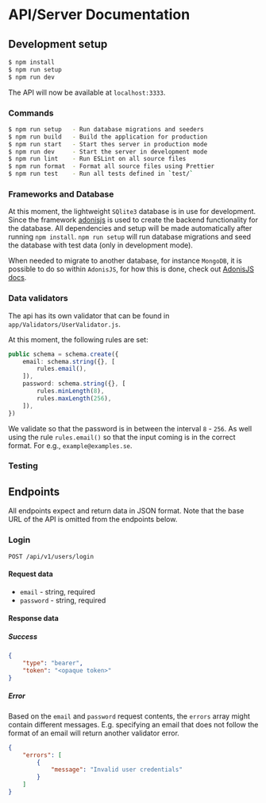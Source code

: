 # API/Server Documentation
## Development setup

```zsh
$ npm install
$ npm run setup
$ npm run dev
```

The API will now be available at `localhost:3333`.

### Commands
```zsh
$ npm run setup   - Run database migrations and seeders
$ npm run build   - Build the application for production
$ npm run start   - Start thes server in production mode
$ npm run dev     - Start the server in development mode
$ npm run lint    - Run ESLint on all source files
$ npm run format  - Format all source files using Prettier
$ npm run test    - Run all tests defined in `test/`
```

### Frameworks and Database
At this moment, the lightweight `SQlite3` database is in use for development.
Since the framework [adonisjs](https://adonisjs.com/) is used to create the
backend functionality for the database. All dependencies and setup will be made
automatically after running `npm install`.
`npm run setup` will run database migrations and seed the database with test
data (only in development mode).

When needed to migrate to another database, for instance `MongoDB`, it is
possible to do so within `AdonisJS`, for how this is done, check out [AdonisJS
docs](https://adonisjs.com/docs/4.1/migrations).

### Data validators
The api has its own validator that can be found in
`app/Validators/UserValidator.js`.

At this moment, the following rules are set:
```ts
public schema = schema.create({
    email: schema.string({}, [
        rules.email(),
    ]),
    password: schema.string({}, [
        rules.minLength(8),
        rules.maxLength(256),
    ]),
})
```

We validate so that the password is in between the interval `8` - `256`.
As well using the rule `rules.email()` so that the input coming is in the
correct format. For e.g., `example@examples.se`.

### Testing

## Endpoints
All endpoints expect and return data in JSON format. Note that the base URL of
the API is omitted from the endpoints below.

### Login
```
POST /api/v1/users/login
```

#### Request data
- `email` - string, required
- `password` - string, required

#### Response data
##### Success
```json
{
    "type": "bearer",
    "token": "<opaque token>"
}
```

##### Error
Based on the `email` and `password` request contents, the `errors` array might
contain different messages. E.g. specifying an email that does not follow the
format of an email will return another validator error.

```json
{
    "errors": [
        {
            "message": "Invalid user credentials"
        }
    ]
}
```
